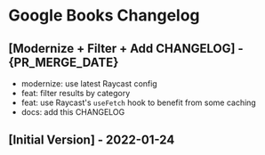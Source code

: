 # Google Books Changelog

## [Modernize + Filter + Add CHANGELOG] - {PR_MERGE_DATE}

- modernize: use latest Raycast config
- feat: filter results by category
- feat: use Raycast's `useFetch` hook to benefit from some caching
- docs: add this CHANGELOG

## [Initial Version] - 2022-01-24